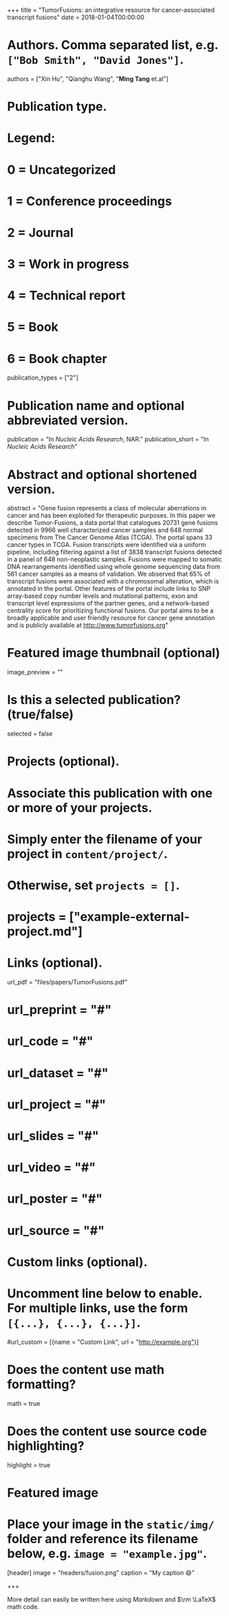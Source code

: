 +++
title = "TumorFusions: an integrative resource for cancer-associated transcript fusions"
date = 2018-01-04T00:00:00

# Authors. Comma separated list, e.g. `["Bob Smith", "David Jones"]`.
authors = ["Xin Hu", "Qianghu Wang", "**Ming Tang** et.al"]

# Publication type.
# Legend:
# 0 = Uncategorized
# 1 = Conference proceedings
# 2 = Journal
# 3 = Work in progress
# 4 = Technical report
# 5 = Book
# 6 = Book chapter
publication_types = ["2"]

# Publication name and optional abbreviated version.
publication = "In *Nucleic Acids Research*, NAR."
publication_short = "In *Nucleic Acids Research*"

# Abstract and optional shortened version.
abstract = "Gene fusion represents a class of molecular aberrations in cancer and has been exploited for therapeutic purposes. In this paper we describe Tumor-Fusions, a data portal that catalogues 20731 gene fusions detected in 9966 well characterized cancer samples and 648 normal specimens from The Cancer Genome Atlas (TCGA). The portal spans 33 cancer types in TCGA. Fusion transcripts were identified via a uniform pipeline, including filtering against a list of 3838 transcript fusions detected in a panel of 648 non-neoplastic samples. Fusions were mapped to somatic DNA rearrangements identified using whole genome sequencing data from 561 cancer samples as a means of validation. We observed that 65% of transcript fusions were associated with a chromosomal alteration, which is annotated in the portal. Other features of the portal include links to SNP array-based copy number levels and mutational patterns, exon and transcript level expressions of the partner genes, and a network-based centrality score for prioritizing functional fusions. Our portal aims to be a broadly applicable and user friendly resource for cancer gene annotation and is publicly available at http://www.tumorfusions.org"

# Featured image thumbnail (optional)
image_preview = ""

# Is this a selected publication? (true/false)
selected = false

# Projects (optional).
#   Associate this publication with one or more of your projects.
#   Simply enter the filename of your project in `content/project/`.
#   Otherwise, set `projects = []`.
# projects = ["example-external-project.md"]

# Links (optional).
url_pdf = "files/papers/TumorFusions.pdf"
# url_preprint = "#"
# url_code = "#"
# url_dataset = "#"
# url_project = "#"
# url_slides = "#"
# url_video = "#"
# url_poster = "#"
# url_source = "#"

# Custom links (optional).
#   Uncomment line below to enable. For multiple links, use the form `[{...}, {...}, {...}]`.
#url_custom = [{name = "Custom Link", url = "http://example.org"}]

# Does the content use math formatting?
math = true

# Does the content use source code highlighting?
highlight = true

# Featured image
# Place your image in the `static/img/` folder and reference its filename below, e.g. `image = "example.jpg"`.
[header]
image = "headers/fusion.png"
caption = "My caption :smile:"

+++

More detail can easily be written here using *Markdown* and $\rm \LaTeX$ math code.
